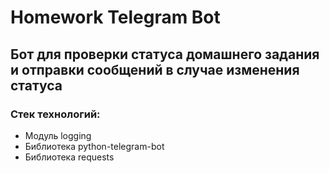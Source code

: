 # Homework Telegram Bot
## Бот для проверки статуса домашнего задания и отправки сообщений в случае изменения статуса

### Стек технологий:
- Модуль logging
- Библиотека python-telegram-bot
- Библиотека requests
